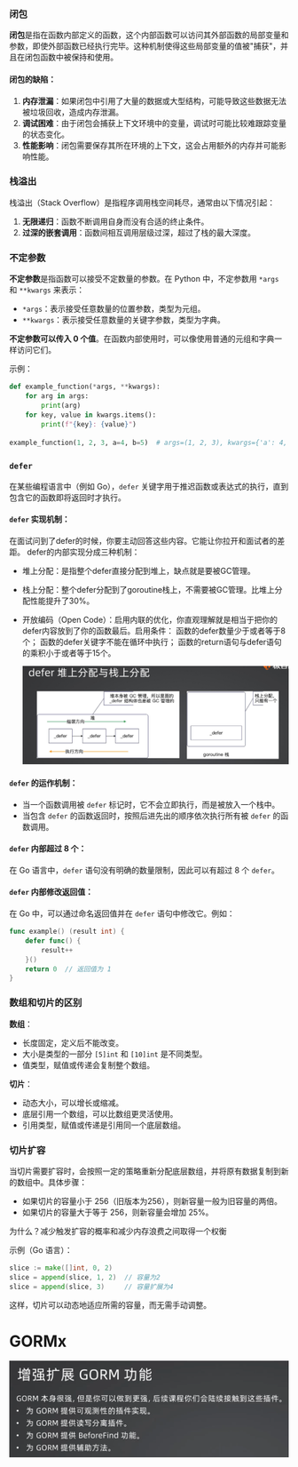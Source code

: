 ### 闭包

**闭包**是指在函数内部定义的函数，这个内部函数可以访问其外部函数的局部变量和参数，即使外部函数已经执行完毕。这种机制使得这些局部变量的值被"捕获"，并且在闭包函数中被保持和使用。

#### 闭包的缺陷：

1. **内存泄漏**：如果闭包中引用了大量的数据或大型结构，可能导致这些数据无法被垃圾回收，造成内存泄漏。
2. **调试困难**：由于闭包会捕获上下文环境中的变量，调试时可能比较难跟踪变量的状态变化。
3. **性能影响**：闭包需要保存其所在环境的上下文，这会占用额外的内存并可能影响性能。

### 栈溢出

栈溢出（Stack Overflow）是指程序调用栈空间耗尽，通常由以下情况引起：

1. **无限递归**：函数不断调用自身而没有合适的终止条件。
2. **过深的嵌套调用**：函数间相互调用层级过深，超过了栈的最大深度。

### 不定参数

**不定参数**是指函数可以接受不定数量的参数。在 Python 中，不定参数用 `*args` 和 `**kwargs` 来表示：

- `*args`：表示接受任意数量的位置参数，类型为元组。
- `**kwargs`：表示接受任意数量的关键字参数，类型为字典。

**不定参数可以传入 0 个值**。在函数内部使用时，可以像使用普通的元组和字典一样访问它们。

示例：

```python
def example_function(*args, **kwargs):
    for arg in args:
        print(arg)
    for key, value in kwargs.items():
        print(f"{key}: {value}")

example_function(1, 2, 3, a=4, b=5)  # args=(1, 2, 3), kwargs={'a': 4, 'b': 5}
```

### `defer`

在某些编程语言中（例如 Go），`defer` 关键字用于推迟函数或表达式的执行，直到包含它的函数即将返回时才执行。

#### `defer` 实现机制：

在面试问到了defer的时候，你要主动回答这些内容。它能让你拉开和面试者的差距。
defer的内部实现分成三种机制：

* 堆上分配：是指整个defer直接分配到堆上，缺点就是要被GC管理。
* 栈上分配：整个defer分配到了goroutine栈上，不需要被GC管理。比堆上分配性能提升了30%。
* 开放编码（Open Code）：启用内联的优化，你直观理解就是相当于把你的defer内容放到了你的函数最后。启用条件：
  函数的defer数量少于或者等于8个；
  函数的defer关键字不能在循环中执行；
  函数的return语句与defer语句的乘积小于或者等于15个。

  ![1718099140755](image/README/1718099140755.png)

#### `defer` 的运作机制：

- 当一个函数调用被 `defer` 标记时，它不会立即执行，而是被放入一个栈中。
- 当包含 `defer` 的函数返回时，按照后进先出的顺序依次执行所有被 `defer` 的函数调用。

#### `defer` 内部超过 8 个：

在 Go 语言中，`defer` 语句没有明确的数量限制，因此可以有超过 8 个 `defer`。

#### `defer` 内部修改返回值：

在 Go 中，可以通过命名返回值并在 `defer` 语句中修改它。例如：

```go
func example() (result int) {
    defer func() {
        result++
    }()
    return 0  // 返回值为 1
}
```

### 数组和切片的区别

**数组**：

- 长度固定，定义后不能改变。
- 大小是类型的一部分 `[5]int` 和 `[10]int` 是不同类型。
- 值类型，赋值或传递会复制整个数组。

**切片**：

- 动态大小，可以增长或缩减。
- 底层引用一个数组，可以比数组更灵活使用。
- 引用类型，赋值或传递是引用同一个底层数组。

### 切片扩容

当切片需要扩容时，会按照一定的策略重新分配底层数组，并将原有数据复制到新的数组中。具体步骤：

* 如果切片的容量小于 256（旧版本为256），则新容量一般为旧容量的两倍。
* 如果切片的容量大于等于 256，则新容量会增加 25%。

为什么？减少触发扩容的概率和减少内存浪费之间取得一个权衡

示例（Go 语言）：

```go
slice := make([]int, 0, 2)
slice = append(slice, 1, 2)  // 容量为2
slice = append(slice, 3)     // 容量扩展为4
```

这样，切片可以动态地适应所需的容量，而无需手动调整。

# GORMx

![Alt text](./image/README/image.png)
